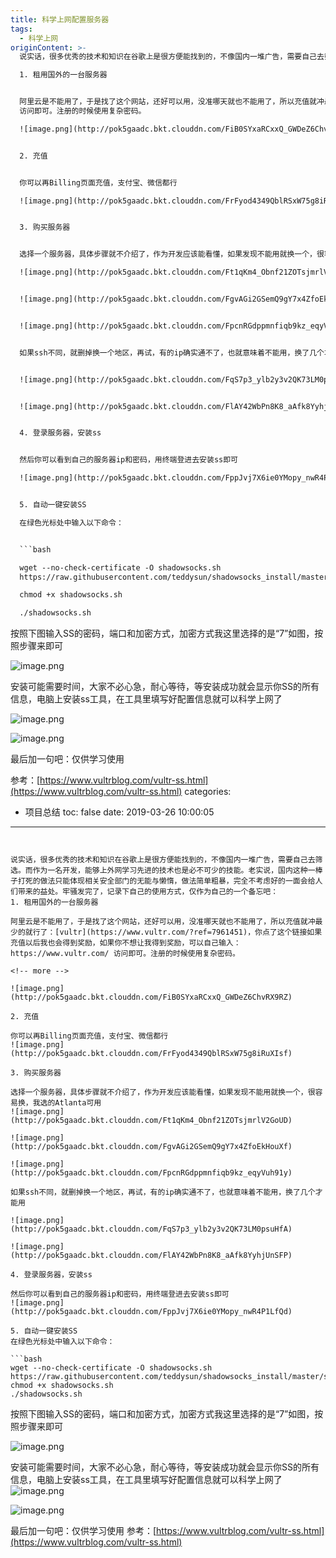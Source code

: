 ```yaml
---
title: 科学上网配置服务器
tags:
  - 科学上网
originContent: >-
  说实话，很多优秀的技术和知识在谷歌上是很方便能找到的，不像国内一堆广告，需要自己去筛选。而作为一名开发，能够上外网学习先进的技术也是必不可少的技能。老实说，国内这种一棒子打死的做法只能体现相关安全部门的无能与懒惰，做法简单粗暴，完全不考虑好的一面会给人们带来的益处。牢骚发完了，记录下自己的使用方式，仅作为自己的一个备忘吧：

  1. 租用国外的一台服务器


  阿里云是不能用了，于是找了这个网站，还好可以用，没准哪天就也不能用了，所以充值就冲最少的就行了：[vultr](https://www.vultr.com/?ref=7961451)，你点了这个链接如果充值以后我也会得到奖励，如果你不想让我得到奖励，可以自己输入：https://www.vultr.com/
  访问即可。注册的时候使用复杂密码。

  ![image.png](http://pok5gaadc.bkt.clouddn.com/FiB0SYxaRCxxQ_GWDeZ6ChvRX9RZ)


  2. 充值


  你可以再Billing页面充值，支付宝、微信都行

  ![image.png](http://pok5gaadc.bkt.clouddn.com/FrFyod4349QblRSxW75g8iRuXIsf)


  3. 购买服务器


  选择一个服务器，具体步骤就不介绍了，作为开发应该能看懂，如果发现不能用就换一个，很容易换，我选的Atlanta可用

  ![image.png](http://pok5gaadc.bkt.clouddn.com/Ft1qKm4_Obnf21ZOTsjmrlV2GoUD)


  ![image.png](http://pok5gaadc.bkt.clouddn.com/FgvAGi2GSemQ9gY7x4ZfoEkHouXf)


  ![image.png](http://pok5gaadc.bkt.clouddn.com/FpcnRGdppmnfiqb9kz_eqyVuh91y)


  如果ssh不同，就删掉换一个地区，再试，有的ip确实通不了，也就意味着不能用，换了几个才能用


  ![image.png](http://pok5gaadc.bkt.clouddn.com/FqS7p3_ylb2y3v2QK73LM0psuHfA)


  ![image.png](http://pok5gaadc.bkt.clouddn.com/FlAY42WbPn8K8_aAfk8YyhjUnSFP)


  4. 登录服务器，安装ss


  然后你可以看到自己的服务器ip和密码，用终端登进去安装ss即可

  ![image.png](http://pok5gaadc.bkt.clouddn.com/FppJvj7X6ie0YMopy_nwR4P1LfQd)


  5. 自动一键安装SS

  在绿色光标处中输入以下命令：


  ```bash

  wget --no-check-certificate -O shadowsocks.sh
  https://raw.githubusercontent.com/teddysun/shadowsocks_install/master/shadowsocks.sh

  chmod +x shadowsocks.sh

  ./shadowsocks.sh

  ```

   

  按照下图输入SS的密码，端口和加密方式，加密方式我这里选择的是“7”如图，按照步骤来即可


  ![image.png](http://pok5gaadc.bkt.clouddn.com/Fg3-wB1aMkUikGN1tN6-M9-FBeGN)


  安装可能需要时间，大家不必心急，耐心等待，等安装成功就会显示你SS的所有信息，电脑上安装ss工具，在工具里填写好配置信息就可以科学上网了

  ![image.png](http://pok5gaadc.bkt.clouddn.com/FjSeAus6rjuNJvRVJOs50_pgauTn)


  ![image.png](http://pok5gaadc.bkt.clouddn.com/Fmw6ZzZhsrI-iDZxNJjoC2d6WEU6)


  最后加一句吧：仅供学习使用

  参考：[https://www.vultrblog.com/vultr-ss.html](https://www.vultrblog.com/vultr-ss.html)
categories:
  - 项目总结
toc: false
date: 2019-03-26 10:00:05
---
```


说实话，很多优秀的技术和知识在谷歌上是很方便能找到的，不像国内一堆广告，需要自己去筛选。而作为一名开发，能够上外网学习先进的技术也是必不可少的技能。老实说，国内这种一棒子打死的做法只能体现相关安全部门的无能与懒惰，做法简单粗暴，完全不考虑好的一面会给人们带来的益处。牢骚发完了，记录下自己的使用方式，仅作为自己的一个备忘吧：
1. 租用国外的一台服务器

阿里云是不能用了，于是找了这个网站，还好可以用，没准哪天就也不能用了，所以充值就冲最少的就行了：[vultr](https://www.vultr.com/?ref=7961451)，你点了这个链接如果充值以后我也会得到奖励，如果你不想让我得到奖励，可以自己输入：https://www.vultr.com/ 访问即可。注册的时候使用复杂密码。

<!-- more -->

![image.png](http://pok5gaadc.bkt.clouddn.com/FiB0SYxaRCxxQ_GWDeZ6ChvRX9RZ)

2. 充值

你可以再Billing页面充值，支付宝、微信都行
![image.png](http://pok5gaadc.bkt.clouddn.com/FrFyod4349QblRSxW75g8iRuXIsf)

3. 购买服务器

选择一个服务器，具体步骤就不介绍了，作为开发应该能看懂，如果发现不能用就换一个，很容易换，我选的Atlanta可用
![image.png](http://pok5gaadc.bkt.clouddn.com/Ft1qKm4_Obnf21ZOTsjmrlV2GoUD)

![image.png](http://pok5gaadc.bkt.clouddn.com/FgvAGi2GSemQ9gY7x4ZfoEkHouXf)

![image.png](http://pok5gaadc.bkt.clouddn.com/FpcnRGdppmnfiqb9kz_eqyVuh91y)

如果ssh不同，就删掉换一个地区，再试，有的ip确实通不了，也就意味着不能用，换了几个才能用

![image.png](http://pok5gaadc.bkt.clouddn.com/FqS7p3_ylb2y3v2QK73LM0psuHfA)

![image.png](http://pok5gaadc.bkt.clouddn.com/FlAY42WbPn8K8_aAfk8YyhjUnSFP)

4. 登录服务器，安装ss

然后你可以看到自己的服务器ip和密码，用终端登进去安装ss即可
![image.png](http://pok5gaadc.bkt.clouddn.com/FppJvj7X6ie0YMopy_nwR4P1LfQd)

5. 自动一键安装SS
在绿色光标处中输入以下命令：

```bash
wget --no-check-certificate -O shadowsocks.sh https://raw.githubusercontent.com/teddysun/shadowsocks_install/master/shadowsocks.sh
chmod +x shadowsocks.sh
./shadowsocks.sh
```

 

按照下图输入SS的密码，端口和加密方式，加密方式我这里选择的是“7”如图，按照步骤来即可

![image.png](http://pok5gaadc.bkt.clouddn.com/Fg3-wB1aMkUikGN1tN6-M9-FBeGN)

安装可能需要时间，大家不必心急，耐心等待，等安装成功就会显示你SS的所有信息，电脑上安装ss工具，在工具里填写好配置信息就可以科学上网了
![image.png](http://pok5gaadc.bkt.clouddn.com/FjSeAus6rjuNJvRVJOs50_pgauTn)

![image.png](http://pok5gaadc.bkt.clouddn.com/Fmw6ZzZhsrI-iDZxNJjoC2d6WEU6)

最后加一句吧：仅供学习使用
参考：[https://www.vultrblog.com/vultr-ss.html](https://www.vultrblog.com/vultr-ss.html)